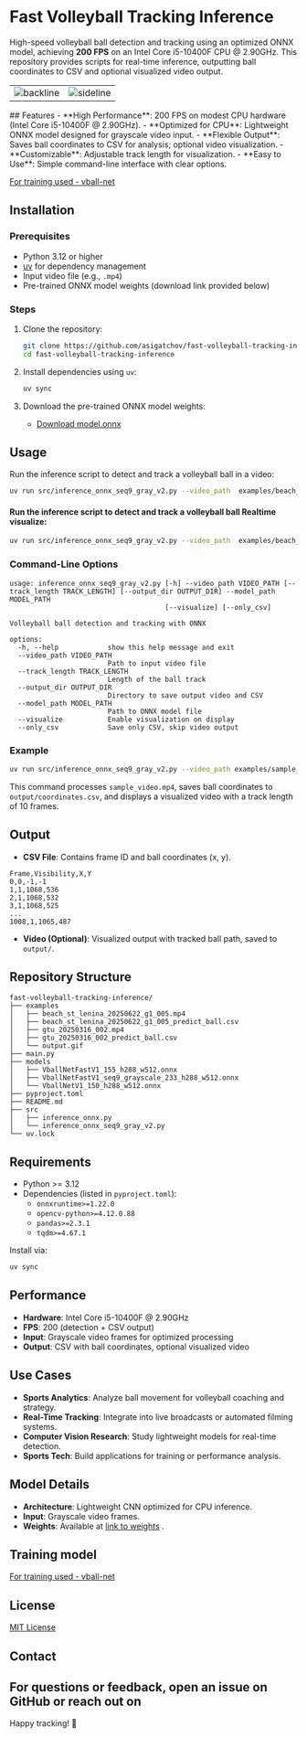 # Fast Volleyball Tracking Inference

High-speed volleyball ball detection and tracking using an optimized ONNX model, achieving **200 FPS** on an Intel Core i5-10400F CPU @ 2.90GHz. This repository provides scripts for real-time inference, outputting ball coordinates to CSV and optional visualized video output.
<table>
   <tr><td>
<img alt="backline" weight="512" src="https://raw.githubusercontent.com/asigatchov/fast-volleyball-tracking-inference/refs/heads/master/examples/output.gif">
   </td><td>
      <img weight="512" src="https://raw.githubusercontent.com/asigatchov/fast-volleyball-tracking-inference/refs/heads/master/examples/sideline.gif" alt="sideline">
</td></tr>   
</table>
   ## Features
- **High Performance**: 200 FPS on modest CPU hardware (Intel Core i5-10400F @ 2.90GHz).
- **Optimized for CPU**: Lightweight ONNX model designed for grayscale video input.
- **Flexible Output**: Saves ball coordinates to CSV for analysis; optional video visualization.
- **Customizable**: Adjustable track length for visualization.
- **Easy to Use**: Simple command-line interface with clear options.


[For training used - vball-net](https://github.com/asigatchov/vball-net)

## Installation

### Prerequisites
- Python 3.12 or higher
- [uv](https://github.com/astral-sh/uv) for dependency management
- Input video file (e.g., `.mp4`)
- Pre-trained ONNX model weights (download link provided below)

### Steps
1. Clone the repository:
   ```bash
   git clone https://github.com/asigatchov/fast-volleyball-tracking-inference.git
   cd fast-volleyball-tracking-inference
   ```

2. Install dependencies using `uv`:
   ```bash
   uv sync
   ```

3. Download the pre-trained ONNX model weights:
   - [Download model.onnx](#) <!-- Replace with actual link to weights, e.g., Google Drive or GitHub Releases -->

## Usage

Run the inference script to detect and track a volleyball ball in a video:

```bash
uv run src/inference_onnx_seq9_gray_v2.py --video_path  examples/beach_st_lenina_20250622_g1_005.mp4 --model_path  models/VballNetFastV1_seq9_grayscale_233_h288_w512.onnx --output_dir output/
```

#### Run the inference script to detect and track a volleyball ball  Realtime visualize:

```bash
uv run src/inference_onnx_seq9_gray_v2.py --video_path  examples/beach_st_lenina_20250622_g1_005.mp4 --model_path  models/VballNetFastV1_seq9_grayscale_233_h288_w512.onnx --visualize
```


### Command-Line Options
```
usage: inference_onnx_seq9_gray_v2.py [-h] --video_path VIDEO_PATH [--track_length TRACK_LENGTH] [--output_dir OUTPUT_DIR] --model_path MODEL_PATH
                                      [--visualize] [--only_csv]

Volleyball ball detection and tracking with ONNX

options:
  -h, --help            show this help message and exit
  --video_path VIDEO_PATH
                        Path to input video file
  --track_length TRACK_LENGTH
                        Length of the ball track
  --output_dir OUTPUT_DIR
                        Directory to save output video and CSV
  --model_path MODEL_PATH
                        Path to ONNX model file
  --visualize           Enable visualization on display
  --only_csv            Save only CSV, skip video output
```

### Example
```bash
uv run src/inference_onnx_seq9_gray_v2.py --video_path examples/sample_video.mp4 --model_path weights/model.onnx --output_dir output/ --track_length 10 --visualize
```

This command processes `sample_video.mp4`, saves ball coordinates to `output/coordinates.csv`, and displays a visualized video with a track length of 10 frames.

## Output
- **CSV File**: Contains frame ID and ball coordinates (x, y).
```csv
Frame,Visibility,X,Y
0,0,-1,-1
1,1,1068,536
2,1,1068,532
3,1,1068,525
...
1008,1,1065,487
```
- **Video (Optional)**: Visualized output with tracked ball path, saved to `output/`.

## Repository Structure
```
fast-volleyball-tracking-inference/
├── examples
│   ├── beach_st_lenina_20250622_g1_005.mp4
│   ├── beach_st_lenina_20250622_g1_005_predict_ball.csv
│   ├── gtu_20250316_002.mp4
│   ├── gtu_20250316_002_predict_ball.csv
│   └── output.gif
├── main.py
├── models
│   ├── VballNetFastV1_155_h288_w512.onnx
│   ├── VballNetFastV1_seq9_grayscale_233_h288_w512.onnx
│   └── VballNetV1_150_h288_w512.onnx
├── pyproject.toml
├── README.md
├── src
│   ├── inference_onnx.py
│   └── inference_onnx_seq9_gray_v2.py
└── uv.lock
```

## Requirements
- Python >= 3.12
- Dependencies (listed in `pyproject.toml`):
  - `onnxruntime>=1.22.0`
  - `opencv-python>=4.12.0.88`
  - `pandas>=2.3.1`
  - `tqdm>=4.67.1`

Install via:
```bash
uv sync
```

## Performance
- **Hardware**: Intel Core i5-10400F @ 2.90GHz
- **FPS**: 200 (detection + CSV output)
- **Input**: Grayscale video frames for optimized processing
- **Output**: CSV with ball coordinates, optional visualized video

## Use Cases
- **Sports Analytics**: Analyze ball movement for volleyball coaching and strategy.
- **Real-Time Tracking**: Integrate into live broadcasts or automated filming systems.
- **Computer Vision Research**: Study lightweight models for real-time detection.
- **Sports Tech**: Build applications for training or performance analysis.

## Model Details
- **Architecture**: Lightweight CNN optimized for CPU inference.
- **Input**: Grayscale video frames.
- **Weights**: Available at [link to weights](#) <!-- Replace with actual link -->.

## Training model

[For training used - vball-net](https://github.com/asigatchov/vball-net)


## License
[MIT License](LICENSE)

## Contact
For questions or feedback, open an issue on GitHub or reach out on
---

Happy tracking! 🏐
